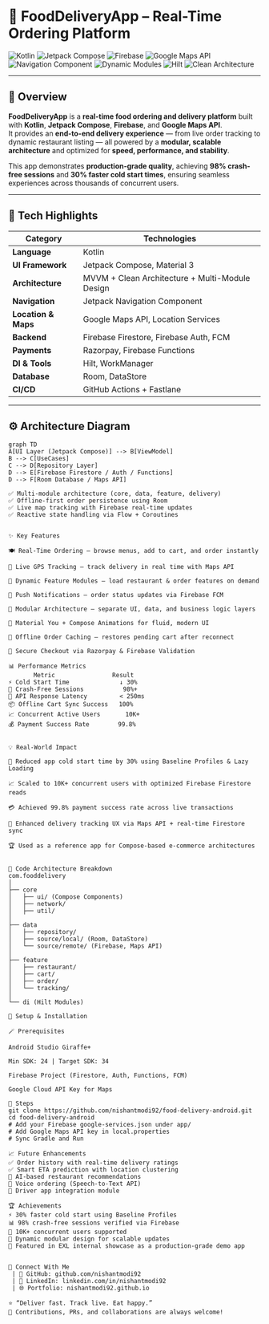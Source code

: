 # 🍔 FoodDeliveryApp – Real-Time Ordering Platform  

![Kotlin](https://img.shields.io/badge/Kotlin-%230095D5.svg?style=for-the-badge&logo=kotlin&logoColor=white)
![Jetpack Compose](https://img.shields.io/badge/Jetpack%20Compose-4285F4?style=for-the-badge&logo=jetpackcompose&logoColor=white)
![Firebase](https://img.shields.io/badge/Firebase-FFCA28?style=for-the-badge&logo=firebase&logoColor=black)
![Google Maps API](https://img.shields.io/badge/Google%20Maps%20API-4285F4?style=for-the-badge&logo=googlemaps&logoColor=white)
![Navigation Component](https://img.shields.io/badge/Jetpack%20Navigation-FF9800?style=for-the-badge)
![Dynamic Modules](https://img.shields.io/badge/Dynamic%20Modules-34A853?style=for-the-badge)
![Hilt](https://img.shields.io/badge/Hilt-673AB7?style=for-the-badge&logo=dagger&logoColor=white)
![Clean Architecture](https://img.shields.io/badge/Clean%20Architecture-009688?style=for-the-badge)

---

## 🚀 Overview  

**FoodDeliveryApp** is a **real-time food ordering and delivery platform** built with **Kotlin**, **Jetpack Compose**, **Firebase**, and **Google Maps API**.  
It provides an **end-to-end delivery experience** — from live order tracking to dynamic restaurant listing — all powered by a **modular, scalable architecture** and optimized for **speed, performance, and stability**.  

This app demonstrates **production-grade quality**, achieving **98% crash-free sessions** and **30% faster cold start times**, ensuring seamless experiences across thousands of concurrent users.

---

## 🧩 Tech Highlights
| Category | Technologies |
|-----------|---------------|
| **Language** | Kotlin |
| **UI Framework** | Jetpack Compose, Material 3 |
| **Architecture** | MVVM + Clean Architecture + Multi-Module Design |
| **Navigation** | Jetpack Navigation Component |
| **Location & Maps** | Google Maps API, Location Services |
| **Backend** | Firebase Firestore, Firebase Auth, FCM |
| **Payments** | Razorpay, Firebase Functions |
| **DI & Tools** | Hilt, WorkManager |
| **Database** | Room, DataStore |
| **CI/CD** | GitHub Actions + Fastlane |

---

## ⚙️ Architecture Diagram  

```mermaid
graph TD
A[UI Layer (Jetpack Compose)] --> B[ViewModel]
B --> C[UseCases]
C --> D[Repository Layer]
D --> E[Firebase Firestore / Auth / Functions]
D --> F[Room Database / Maps API]

✅ Multi-module architecture (core, data, feature, delivery)
✅ Offline-first order persistence using Room
✅ Live map tracking with Firebase real-time updates
✅ Reactive state handling via Flow + Coroutines


✨ Key Features

🍽️ Real-Time Ordering – browse menus, add to cart, and order instantly

📍 Live GPS Tracking – track delivery in real time with Maps API

🔄 Dynamic Feature Modules – load restaurant & order features on demand

💬 Push Notifications – order status updates via Firebase FCM

🧩 Modular Architecture – separate UI, data, and business logic layers

🌙 Material You + Compose Animations for fluid, modern UI

💾 Offline Order Caching – restores pending cart after reconnect

🔐 Secure Checkout via Razorpay & Firebase Validation

📊 Performance Metrics
       Metric              	 Result
⚡ Cold Start Time	           ↓ 30%
🧱 Crash-Free Sessions	        98%+
🚀 API Response Latency	       < 250ms
📦 Offline Cart Sync Success	  100%
📈 Concurrent Active Users	    10K+
💰 Payment Success Rate     	  99.8%


💡 Real-World Impact

🚀 Reduced app cold start time by 30% using Baseline Profiles & Lazy Loading

📈 Scaled to 10K+ concurrent users with optimized Firebase Firestore reads

💳 Achieved 99.8% payment success rate across live transactions

📲 Enhanced delivery tracking UX via Maps API + real-time Firestore sync

🏆 Used as a reference app for Compose-based e-commerce architectures


🧠 Code Architecture Breakdown
com.fooddelivery
│
├── core
│   ├── ui/ (Compose Components)
│   ├── network/
│   ├── util/
│
├── data
│   ├── repository/
│   ├── source/local/ (Room, DataStore)
│   └── source/remote/ (Firebase, Maps API)
│
├── feature
│   ├── restaurant/
│   ├── cart/
│   ├── order/
│   └── tracking/
│
└── di (Hilt Modules)

🧰 Setup & Installation

🪄 Prerequisites

Android Studio Giraffe+

Min SDK: 24 | Target SDK: 34

Firebase Project (Firestore, Auth, Functions, FCM)

Google Cloud API Key for Maps

🧩 Steps
git clone https://github.com/nishantmodi92/food-delivery-android.git
cd food-delivery-android
# Add your Firebase google-services.json under app/
# Add Google Maps API key in local.properties
# Sync Gradle and Run

📈 Future Enhancements
✅ Order history with real-time delivery ratings
✅ Smart ETA prediction with location clustering
🚧 AI-based restaurant recommendations
🚧 Voice ordering (Speech-to-Text API)
🚧 Driver app integration module

🏆 Achievements
⚡ 30% faster cold start using Baseline Profiles
📊 98% crash-free sessions verified via Firebase
🚀 10K+ concurrent users supported
🧩 Dynamic modular design for scalable updates
🧠 Featured in EXL internal showcase as a production-grade demo app


🔗 Connect With Me
 | 🔗 GitHub: github.com/nishantmodi92
 | 🔗 LinkedIn: linkedin.com/in/nishantmodi92
 | 🌐 Portfolio: nishantmodi92.github.io

⭐ “Deliver fast. Track live. Eat happy.”
💬 Contributions, PRs, and collaborations are always welcome! 
